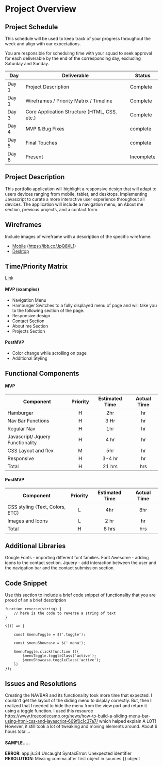 # Project Overview

## Project Schedule
This schedule will be used to keep track of your progress throughout the week and align with our expectations.

You are responsible for scheduling time with your squad to seek approval for each deliverable by the end of the corresponding day, excluding Saturday and Sunday.

|  Day | Deliverable | Status
|---|---| ---|
|Day 1| Project Description | Complete
|Day 1| Wireframes / Priority Matrix / Timeline | Complete
|Day 3| Core Application Structure (HTML, CSS, etc.) | Complete
|Day 4| MVP & Bug Fixes | complete
|Day 5| Final Touches | complete
|Day 6| Present | Incomplete


## Project Description

This portfolio application will highlight a responsive design that will adapt to users devices ranging from mobile, tablet, and desktops. Implementing Javascript to curate a more interactive user experience throughout all devices. The application will include a navigation menu, an About me section, previous projects, and a contact form. 

## Wireframes

Include images of wireframe with a description of the specific wireframe.   

- [Mobile](https://ibb.co/vdLDwfd) (https://ibb.co/JpQ8XL1) 
- [Desktop](https://ibb.co/2y0zxMV)


## Time/Priority Matrix 

[Link](https://ibb.co/BLjYWnV)

#### MVP (examples)

- Navigation Menu
- Hamburger Switches to a fully displayed menu of page and will take you to the following section of the page. 
- Responsive design 
- Contact Section
- About me Section
- Projects Section

#### PostMVP 

- Color change while scrolling on page 
- Additional Styling

## Functional Components

#### MVP
| Component | Priority | Estimated Time | Actual Time |
| --- | :---: |  :---: | :---: | 
| Hamburger | H | 2hr | hr | 4hr | 
| Nav Bar Functions | H | 3 Hr | hr | 6hr | 
| Regular Nav | H | 1hr | hr |  1hr
| Javascript/ Jquery Functionality | H | 4 hr|  hr | 1hr |  
| CSS Layout and flex| M | 5hr | hr| 4hr | 
| Responsive | H | 3-4 hr | hr | 4hr | 
| Total | H | 21 hrs| hrs | 20 hrs |

#### PostMVP
| Component | Priority | Estimated Time | Actual Time |
| --- | :---: |  :---: | :---: | 
| CSS styling (Text, Colors, ETC) | L | 4hr | 8hr | 
| Images and Icons | L | 2 hr | hr | 2hr |
| Total | H | 8 hrs| hrs | 10hr |

## Additional Libraries
Google Fonts - importing different font families.
Font Awesome - adding icons to the contact section.
Jquery - add interaction between the user and the navigation bar and the contact submission section. 
## Code Snippet

Use this section to include a brief code snippet of functionality that you are proud of an a brief description  

```
function reverse(string) {
	// here is the code to reverse a string of text
}

$(() => {

    const $menuToggle = $('.toggle');
    
    const $menuShowcase = $('.menu');
    
    $menuToggle.click(function (){
        $menuToggle.toggleClass('active');
        $menuShowcase.toggleClass('active');
    })
});

```

## Issues and Resolutions
Creating the NAVBAR and its functionality took more time that expected. I couldn't get the layout of the sliding menu to display correctly. But, then I realized that I needed to hide the menu from the view port and return it using a toggle function. I used this resource https://www.freecodecamp.org/news/how-to-build-a-sliding-menu-bar-using-html-css-and-javascript-669f0c1c37a7/ which helped explain A LOT! However, it still took a lot of tweaking and moving elements around. About 6 hours total...

#### SAMPLE.....
**ERROR**: app.js:34 Uncaught SyntaxError: Unexpected identifier                                
**RESOLUTION**: Missing comma after first object in sources {} object
